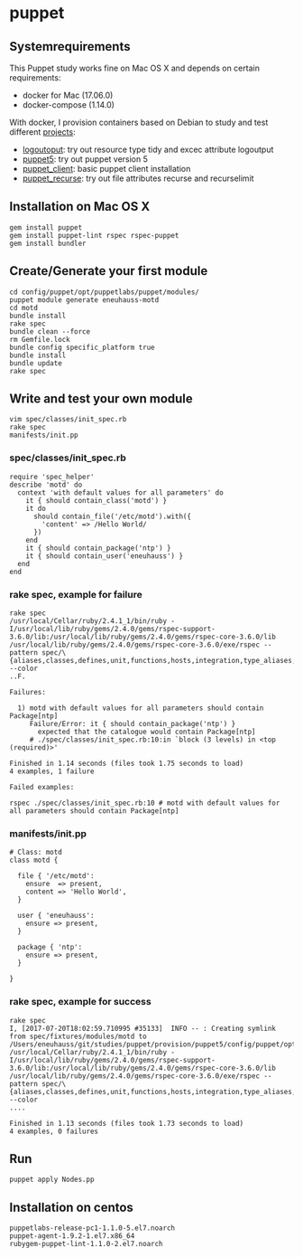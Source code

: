 # puppet

## Systemrequirements
This Puppet study works fine on Mac OS X and depends on certain requirements:
  * docker for Mac (17.06.0)
  * docker-compose (1.14.0)

With docker, I provision containers based on Debian to study and test different
[projects](./projects):
  * [logoutoput](./projects/logoutput): try out resource type tidy and excec attribute logoutput
  * [puppet5](./projects/puppet5): try out puppet version 5
  * [puppet_client](./projects/puppet_client): basic puppet client installation
  * [puppet_recurse](./projects/puppet_recurse): try out file attributes recurse and recurselimit

## Installation on Mac OS X
```
gem install puppet
gem install puppet-lint rspec rspec-puppet
gem install bundler
```

## Create/Generate your first module
```
cd config/puppet/opt/puppetlabs/puppet/modules/
puppet module generate eneuhauss-motd
cd motd
bundle install
rake spec
bundle clean --force
rm Gemfile.lock
bundle config specific_platform true
bundle install
bundle update
rake spec
```

## Write and test your own module
```
vim spec/classes/init_spec.rb
rake spec
manifests/init.pp
```

### spec/classes/init_spec.rb
```
require 'spec_helper'
describe 'motd' do
  context 'with default values for all parameters' do
    it { should contain_class('motd') }
    it do
      should contain_file('/etc/motd').with({
        'content' => /Hello World/
      })
    end
    it { should contain_package('ntp') }
    it { should contain_user('eneuhauss') }
  end
end
```

### rake spec, example for failure
```
rake spec
/usr/local/Cellar/ruby/2.4.1_1/bin/ruby -I/usr/local/lib/ruby/gems/2.4.0/gems/rspec-support-3.6.0/lib:/usr/local/lib/ruby/gems/2.4.0/gems/rspec-core-3.6.0/lib /usr/local/lib/ruby/gems/2.4.0/gems/rspec-core-3.6.0/exe/rspec --pattern spec/\{aliases,classes,defines,unit,functions,hosts,integration,type_aliases,types\}/\*\*/\*_spec.rb --color
..F.

Failures:

  1) motd with default values for all parameters should contain Package[ntp]
     Failure/Error: it { should contain_package('ntp') }
       expected that the catalogue would contain Package[ntp]
     # ./spec/classes/init_spec.rb:10:in `block (3 levels) in <top (required)>'

Finished in 1.14 seconds (files took 1.75 seconds to load)
4 examples, 1 failure

Failed examples:

rspec ./spec/classes/init_spec.rb:10 # motd with default values for all parameters should contain Package[ntp]
```

### manifests/init.pp
```
# Class: motd
class motd {

  file { '/etc/motd':
    ensure  => present,
    content => 'Hello World',
  }

  user { 'eneuhauss':
    ensure => present,
  }

  package { 'ntp':
    ensure => present,
  }

}
```

### rake spec, example for success
```
rake spec
I, [2017-07-20T18:02:59.710995 #35133]  INFO -- : Creating symlink from spec/fixtures/modules/motd to /Users/eneuhauss/git/studies/puppet/provision/puppet5/config/puppet/opt/puppetlabs/puppet/modules/motd
/usr/local/Cellar/ruby/2.4.1_1/bin/ruby -I/usr/local/lib/ruby/gems/2.4.0/gems/rspec-support-3.6.0/lib:/usr/local/lib/ruby/gems/2.4.0/gems/rspec-core-3.6.0/lib /usr/local/lib/ruby/gems/2.4.0/gems/rspec-core-3.6.0/exe/rspec --pattern spec/\{aliases,classes,defines,unit,functions,hosts,integration,type_aliases,types\}/\*\*/\*_spec.rb --color
....

Finished in 1.13 seconds (files took 1.73 seconds to load)
4 examples, 0 failures
```

## Run
```
puppet apply Nodes.pp
```

## Installation on centos
```
puppetlabs-release-pc1-1.1.0-5.el7.noarch
puppet-agent-1.9.2-1.el7.x86_64
rubygem-puppet-lint-1.1.0-2.el7.noarch
```
